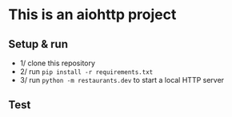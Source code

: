 


# This is an aiohttp project





## Setup & run

- 1/ clone this repository
- 2/ run `pip install -r requirements.txt`
- 3/ run `python -m restaurants.dev` to start a local HTTP server


## Test
